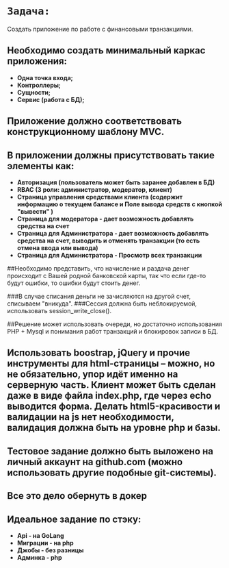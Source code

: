 # `Задача: `
Создать приложение по работе с финансовыми транзакциями.

## Необходимо создать минимальный каркас приложения:
- **Одна точка входа;**
- **Контроллеры;**
- **Сущности;**
- **Сервис (работа с БД);**

## Приложение должно соответствовать конструкционному шаблону MVC.

## В приложении должны присутствовать такие элементы как:
- **Авторизация (пользователь может быть заранее добавлен в БД)**
- **RBAC (3 роли: администратор, модератор, клиент)**
- **Страница управления средствами клиента (содержит информацию о текущем балансе и Поле вывода средств с кнопкой "вывести" )**
- **Страница для модератора - дает возможность добавлять средства на счет**
- **Страница для Администратора - дает возможность добавлять средства на счет, выводить и отменять транзакции (то есть отмена ввода или вывода)**
- **Страница для Администратора - Просмотр всех транзакции**

##Необходимо представить, что начисление и раздача денег происходит с Вашей родной банковской карты, так что если где-то будут ошибки, то ошибки будут стоить денег.

###В случае списания деньги не зачисляются на другой счет, списываем "вникуда".
###Сессия должна быть неблокируемой, использовать session_write_close().

##Решение может использовать очереди, но достаточно использования PHP + Mysql и понимания работ транзакций и блокировок записи в БД.

## Использовать boostrap, jQuery и прочие инструменты для html-страницы – можно, но не обязательно, упор идёт именно на серверную часть. Клиент может быть сделан даже в виде файла index.php, где через echo выводится форма. Делать html5-красивости и валидации на js нет необходимости, валидация должна быть на уровне php и базы.

## Тестовое задание должно быть выложено на личный аккаунт на github.com (можно использовать другие подобные git-системы).  

## Все это дело обернуть в докер

## Идеальное задание по стэку:
- **Api - на GoLang**
- **Миграции - на php**
- **Джобы - без разницы**
- **Админка - php**